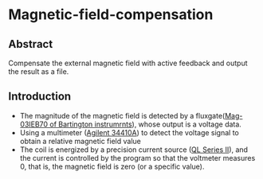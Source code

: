 # Magnetic-field-compensation
## Abstract
Compensate the external magnetic field with active feedback and output the result as a file.
## Introduction
- The magnitude of the magnetic field is detected by a fluxgate([Mag-03IEB70 of Bartington instrumrnts](www.bartington.com)), whose output is a voltage data.
- Using a multimeter ([Agilent 34410A](https://github.com/XiaobudianChen/Magnetic-field-compensation/blob/master/34410A_11A_SCPI_Reference.chm)) to detect the voltage signal to obtain a relative magnetic field value
- The coil is energized by a precision current source ([QL Series II](https://github.com/XiaobudianChen/Magnetic-field-compensation/blob/master/QL%20Series%20II%20-%20Instruction%20Manual%20-%20Iss%208.pdf)), and the current is controlled by the program so that the voltmeter measures 0, that is, the magnetic field is zero (or a specific value).
